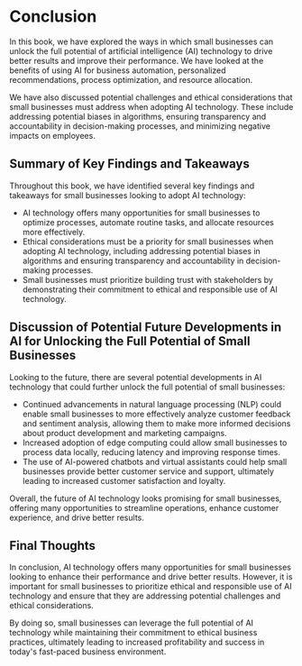 # Conclusion

In this book, we have explored the ways in which small businesses can unlock the full potential of artificial intelligence (AI) technology to drive better results and improve their performance. We have looked at the benefits of using AI for business automation, personalized recommendations, process optimization, and resource allocation.

We have also discussed potential challenges and ethical considerations that small businesses must address when adopting AI technology. These include addressing potential biases in algorithms, ensuring transparency and accountability in decision-making processes, and minimizing negative impacts on employees.

Summary of Key Findings and Takeaways
-------------------------------------

Throughout this book, we have identified several key findings and takeaways for small businesses looking to adopt AI technology:

* AI technology offers many opportunities for small businesses to optimize processes, automate routine tasks, and allocate resources more effectively.
* Ethical considerations must be a priority for small businesses when adopting AI technology, including addressing potential biases in algorithms and ensuring transparency and accountability in decision-making processes.
* Small businesses must prioritize building trust with stakeholders by demonstrating their commitment to ethical and responsible use of AI technology.

Discussion of Potential Future Developments in AI for Unlocking the Full Potential of Small Businesses
------------------------------------------------------------------------------------------------------

Looking to the future, there are several potential developments in AI technology that could further unlock the full potential of small businesses:

* Continued advancements in natural language processing (NLP) could enable small businesses to more effectively analyze customer feedback and sentiment analysis, allowing them to make more informed decisions about product development and marketing campaigns.
* Increased adoption of edge computing could allow small businesses to process data locally, reducing latency and improving response times.
* The use of AI-powered chatbots and virtual assistants could help small businesses provide better customer service and support, ultimately leading to increased customer satisfaction and loyalty.

Overall, the future of AI technology looks promising for small businesses, offering many opportunities to streamline operations, enhance customer experience, and drive better results.

Final Thoughts
--------------

In conclusion, AI technology offers many opportunities for small businesses looking to enhance their performance and drive better results. However, it is important for small businesses to prioritize ethical and responsible use of AI technology and ensure that they are addressing potential challenges and ethical considerations.

By doing so, small businesses can leverage the full potential of AI technology while maintaining their commitment to ethical business practices, ultimately leading to increased profitability and success in today's fast-paced business environment.